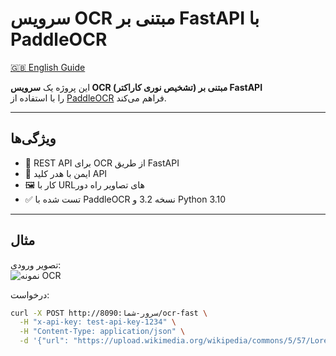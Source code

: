 # سرویس OCR مبتنی بر FastAPI با PaddleOCR

[🇬🇧 English Guide](./README.md)

این پروژه یک **سرویس OCR (تشخیص نوری کاراکتر) مبتنی بر FastAPI**  
را با استفاده از [PaddleOCR](https://github.com/PaddlePaddle/PaddleOCR) فراهم می‌کند.

---

## ویژگی‌ها
- 🚀 REST API برای OCR از طریق FastAPI
- 🔑 ایمن با هدر کلید API
- 🖼 کار با URLهای تصاویر راه دور
- ✅ تست شده با PaddleOCR نسخه 3.2 و Python 3.10

---

## مثال

تصویر ورودی:  
![نمونه OCR](https://upload.wikimedia.org/wikipedia/commons/5/57/Lorem_Ipsum_Helvetica.png)

درخواست:
```bash
curl -X POST http://سرور-شما:8090/ocr-fast \
  -H "x-api-key: test-api-key-1234" \
  -H "Content-Type: application/json" \
  -d '{"url": "https://upload.wikimedia.org/wikipedia/commons/5/57/Lorem_Ipsum_Helvetica.png"}'
```
